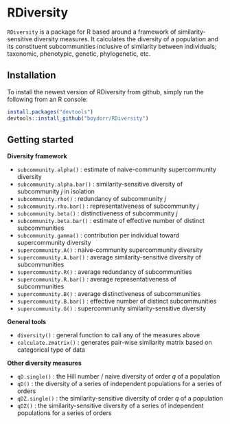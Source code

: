 # RDiversity

`RDiversity` is a package for R based around a framework of similarity-sensitive diversity measures. It calculates the diversity of a population and its constituent subcommunities inclusive of similarity between individuals; taxonomic, phenotypic, genetic, phylogenetic, etc. 

## Installation

To install the newest version of RDiversity from github, simply run the following from an R console:
```r
install.packages("devtools")
devtools::install_github("boydorr/RDiversity")
```

## Getting started

**Diversity framework**
* `subcommunity.alpha()` : estimate of naive-community supercommunity diversity 
* `subcommunity.alpha.bar()` : similarity-sensitive diversity of subcommunity *j* in isolation
* `subcommunity.rho()` : redundancy of subcommunity *j*
* `subcommunity.rho.bar()` : representativeness of subcommunity *j*
* `subcommunity.beta()` : distinctiveness of subcommunity *j*
* `subcommunity.beta.bar()` : estimate of effective number of distinct subcommunities
* `subcommunity.gamma()` : contribution per individual toward supercommunity diversity 
* `supercommunity.A()` : naive-community supercommunity diversity 
* `supercommunity.A.bar()` : average similarity-sensitive diversity of subcommunities 
* `supercommunity.R()` : average redundancy of subcommunities
* `supercommunity.R.bar()` : average representativeness of subcommunities
* `supercommunity.B()` : average distinctiveness of subcommunities
* `supercommunity.B.bar()` : effective number of distinct subcommunities 
* `supercommunity.G()` : supercommunity similarity-sensitive diversity 

**General tools**
* `diversity()` : general function to call any of the measures above
* `calculate.zmatrix()` : generates pair-wise similarity matrix based on categorical type of data

**Other diversity measures**
* `qD.single()` : the Hill number / naive diversity of order *q* of a population
* `qD()` : the diversity of a series of independent populations for a series of orders
* `qDZ.single()` : the similarity-sensitive diversity of order *q* of a population
* `qDZ()` : the similarity-sensitive diversity of a series of independent populations for a series of orders

